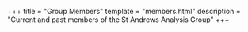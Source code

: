 +++
title = "Group Members"
template = "members.html"
description = "Current and past members of the St Andrews Analysis Group"
+++
